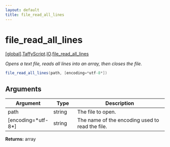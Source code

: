 ```yaml
---
layout: default
title: file_read_all_lines
---
```


# file_read_all_lines

[\[global\]]({{site.baseurl}}/docs/).[TaffyScript]({{site.baseurl}}/docs/TaffyScript/).[IO]({{site.baseurl}}/docs/TaffyScript/IO/).[file_read_all_lines]({{site.baseurl}}/docs/TaffyScript/IO/file_read_all_lines/)

_Opens a text file, reads all lines into an array, then closes the file._

```cs
file_read_all_lines(path, [encoding=*utf-8*])
```

## Arguments

<table>
  <col width="15%">
  <col width="15%">
  <thead>
    <tr>
      <th>Argument</th>
      <th>Type</th>
      <th>Description</th>
    </tr>
  </thead>
  <tbody>
    <tr>
      <td>path</td>
      <td>string</td>
      <td>The file to open.</td>
    </tr>
    <tr>
      <td>[encoding=*utf-8*]</td>
      <td>string</td>
      <td>The name of the encoding used to read the file.</td>
    </tr>
  </tbody>
</table>

**Returns:** array
